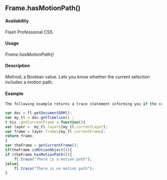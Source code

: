 ## Frame.hasMotionPath()

#### Availability

Flash Professional CS5.

#### Usage

*Frame.hasMotionPath()*

#### Description

Method; a Boolean value. Lets you know whether the current selection includes a motion path.

#### Example

```javascript
The following example returns a trace statement informing you if the current selection has a motion path.

var doc = fl.getDocumentDOM(); 
var my_tl = doc.getTimeline() ;
t his .getCurrentFrame = function(){
var layer =  my_tl.layers[my_tl.currentLayer]; 
var frame = layer.frames[my_tl.currentFrame]; 
return frame;
}
var theFrame = getCurrentFrame(); 
if(theFrame.isMotionObject()){
if (theFrame.hasMotionPath()){ 
    fl.trace("There is a motion path");
}else{
    fl.trace("There is no motion path");
}

```
